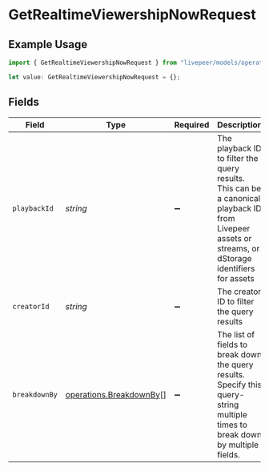 # GetRealtimeViewershipNowRequest

## Example Usage

```typescript
import { GetRealtimeViewershipNowRequest } from "livepeer/models/operations";

let value: GetRealtimeViewershipNowRequest = {};
```

## Fields

| Field                                                                                                                                                 | Type                                                                                                                                                  | Required                                                                                                                                              | Description                                                                                                                                           |
| ----------------------------------------------------------------------------------------------------------------------------------------------------- | ----------------------------------------------------------------------------------------------------------------------------------------------------- | ----------------------------------------------------------------------------------------------------------------------------------------------------- | ----------------------------------------------------------------------------------------------------------------------------------------------------- |
| `playbackId`                                                                                                                                          | *string*                                                                                                                                              | :heavy_minus_sign:                                                                                                                                    | The playback ID to filter the query results. This can be a canonical<br/>playback ID from Livepeer assets or streams, or dStorage identifiers<br/>for assets<br/> |
| `creatorId`                                                                                                                                           | *string*                                                                                                                                              | :heavy_minus_sign:                                                                                                                                    | The creator ID to filter the query results                                                                                                            |
| `breakdownBy`                                                                                                                                         | [operations.BreakdownBy](../../models/operations/breakdownby.md)[]                                                                                    | :heavy_minus_sign:                                                                                                                                    | The list of fields to break down the query results. Specify this<br/>query-string multiple times to break down by multiple fields.<br/>               |